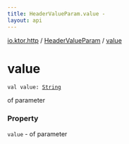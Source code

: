 ```yaml
---
title: HeaderValueParam.value - 
layout: api
---
```


<div class='api-docs-breadcrumbs'><a href="../index.html">io.ktor.http</a> / <a href="index.html">HeaderValueParam</a> / <a href="./value.html">value</a></div>

# value

<div class="signature"><code><span class="keyword">val </span><span class="identifier">value</span><span class="symbol">: </span><a href="https://kotlinlang.org/api/latest/jvm/stdlib/kotlin/-string/index.html"><span class="identifier">String</span></a></code></div>

of parameter

### Property

<code>value</code> - of parameter